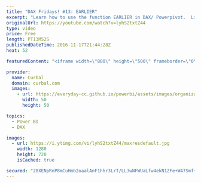 ```yaml
---
title: "DAX Fridays! #13: EARLIER"
excerpt: "Learn how to use the function EARLIER in DAX/ Powerpivot.  Link to pbix and excel file: https://curbal.com/blog/glossary/earlier-dax  EARLIER is mostly used in the context of calculated columns.  The performance of EARLIER might be slow because it theoretically, it might have to perform a number of operations"
originalUrl: https://youtube.com/watch?v=lyhS2txtZ44
type: video
price: Free
length: PT13M52S
publishedDateTime: 2016-11-17T21:44:28Z
heat: 52

featuredContent: "<iframe width=\"800\" height=\"500\" frameborder=\"0\" src=\"https://www.youtube.com/embed/lyhS2txtZ44\" allow=\"accelerometer; autoplay; encrypted-media; gyroscope; picture-in-picture\" allowfullscreen></iframe>"

provider:
  name: Curbal
  domain: curbal.com
  images:
    - url: https://everyday-cc.github.io/powerbi/assets/images/organizations/curbal.com-50x50.jpg
      width: 50
      height: 50

topics:
  - Power BI
  - DAX

images:
  - url: https://i.ytimg.com/vi/lyhS2txtZ44/maxresdefault.jpg
    width: 1280
    height: 720
    isCached: true

secured: "28XENpRnP8mCuHmb2oaalAnF1hhr3LrT/LL3wNFWUaLfw4ekN1ZFe+W47Smf+PLzTavmM/H0lLMbEZW+RWKXdnP2GBituUMXphskOqLJil9d8NmDS31Sg0uGTfwhuT00SglhIzp2/ZaWMaUvLMSQ42yd6za8sa4te5SgHoRhmktoFfsCU8EVPJ4kL2/l6HJJAbpCVt7c0B8uPp6UZVZzAWwOddfD7ex6VF1LeZMEsDDcy+X32rloVZRzGTXSZJizy4FpFXmxGynb8m6e3TgqtB5krlsvq49n6DojhoGgp9eBbuJxNdP2N1ji2xV0ZWHWlvOzUUn7pnWafjpDAgeiwDe5i+5hPft1dkeWMCgUyycw6Me13gZ/ftVTvvymgi4jNImQ2fv8a+BbpOWjvoe+MafJLoNPLv2UjTg0CbmJ07c=;EZ0MnAPauG8/F4B5Y9DpDA=="
---
```


